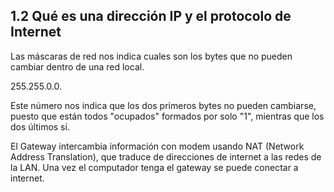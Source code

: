 ## 1.2 Qué es una dirección IP y el protocolo de Internet

Las máscaras de red nos indica cuales son los bytes que no pueden
cambiar dentro de una red local.

255.255.0.0.

Este número nos indica que los dos primeros bytes no pueden cambiarse,
puesto que están todos "ocupados" formados por solo "1", mientras que
los dos últimos sí.

El Gateway intercambia información con modem usando NAT (Network Address
Translation), que traduce de direcciones de internet a las redes de la
LAN. Una vez el computador tenga el gateway se puede conectar a
internet.

